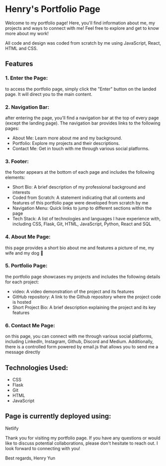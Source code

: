 # Henry's Portfolio Page

Welcome to my portfolio page! Here, you'll find information about me, my projects and ways to connect with me! Feel free to explore and get to know more about my work!

All code and design was coded from scratch by me using JavaScript, React, HTML and CSS.

## Features

### 1. Enter the Page: 
to access the portfolio page, simply click the "Enter" button on the landed page. It will direct you to the main content.

### 2. Navigation Bar: 
after entering the page, you'll find a navigation bar at the top of every page (except the landing page). The navigation bar provides links to the following pages:

- About Me: Learn more about me and my background.
- Portfolio: Explore my projects and their descriptions.
- Contact Me: Get in touch with me through various social platforms.

### 3. Footer:
the footer appears at the bottom of each page and includes the following elements:

- Short Bio: A brief description of my professional background and interests
- Coded from Scratch: A statement indicating that all contents and features of this portfolio page were developed from scratch by me
- Navigation Menu: Quick links to jump to different sections within the page
- Tech Stack: A list of technologies and languages I have experience with, including CSS, Flask, Git, HTML, JavaScript, Python, React and SQL

### 4. About Me Page:
this page provides a short bio about me and features a picture of me, my wife and my dog 🐶

### 5. Portfolio Page:
the portfolio page showcases my projects and includes the following details for each project:

- video: A video demonstration of the project and its features
- GitHub repository: A link to the Github repository where the project code is hosted
- Short Project Bio: A brief description explaining the project and its key features

### 6. Contact Me Page:
on this page, you can connect with me through various social platforms, including LinkedIn, Instagram, Github, Discord and Medium. Additionally, there is a controlled form powered by email.js that allows you to send me a message directly

## Technologies Used:
- CSS
- Flask
- Git
- HTML
- JavaScript

## Page is currently deployed using:
Netlify

Thank you for visiting my portfolio page. If you have any questions or would like to discuss potential collaborations, please don't hesitate to reach out. I look forward to connecting with you!

Best regards,
Henry Yun
